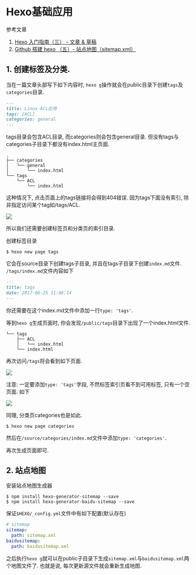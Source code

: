 # Hexo基础应用

参考文章

1. [Hexo 入门指南（三） - 文章 & 草稿](http://blog.csdn.net/wizardforcel/article/details/40684575?_t_t_t=0.7924863273750762)
2. [Github 搭建 hexo （五）- 站点地图（sitemap.xml）](http://blog.csdn.net/u010053344/article/details/50706790)

## 1. 创建标签及分类.

当在一篇文章头部写下如下内容时, `hexo g`操作就会在public目录下创建`tags`及`categories`目录. 

```md
---
title: Linux-ACL应用
tags: [ACL]
categories: general
---
```

tags目录会包含ACL目录, 而categories则会包含general目录. 但没有tags与categories子目录下都没有index.html主页面.

```
.
├── categories
│   └── general
│       └── index.html
└── tags
    └── ACL
        └── index.html

```

这种情况下, 点击页面上的tags链接将会得到404错误. 因为tags下面没有索引, 除非指定访问某个tag如/tags/ACL.

![](https://gitee.com/generals-space/gitimg/raw/master/d8217e078ceceb8ef1901d64ea40f0a3.png)

所以我们还需要创建标签页和分类页的索引目录.

创建标签目录

```
$ hexo new page tags
```

它会在source目录下创建tags子目录, 并且在tags子目录下创建`index.md`文件. `/tags/index.md`文件内容如下

```md
---
title: tags
date: 2017-06-25 11:06:14
---
```

你还需要在这个index.md文件中添加一行`type: 'tags'`.

等到`hexo g`生成页面时, 你会发现`/public/tags`目录下出现了一个index.html文件.

```
└── tags
    ├── ACL
    │   └── index.html
    └── index.html
```

再次访问`/tags`将会看到如下页面.

![](https://gitee.com/generals-space/gitimg/raw/master/6f56313d4840c5b9303738c79165ce8e.png)

注意: 一定要添加`type: 'tags'`字段, 不然标签索引页看不到可用标签, 只有一个空页面. 如下

![](https://gitee.com/generals-space/gitimg/raw/master/f73f0660766da55d7505af6b4f8ca59c.png)

同理, 分类页categories也是如此.

```
$ hexo new page categories
```

然后在`/source/categories/index.md`文件中添加`type: 'categories'`.

再次生成页面即可.

## 2. 站点地图

安装站点地图生成器

```
$ npm install hexo-generator-sitemap --save
$ npm install hexo-generator-baidu-sitemap --save
```

保证`$HEXO/_config.yml`文件中有如下配置(默认存在)

```yaml
# sitemap
sitemap:
  path: sitemap.xml
baidusitemap:
  path: baidusitemap.xml
```

之后执行`hexo g`就可以在public子目录下生成`sitemap.xml`与`baidusitemap.xml`两个地图文件了. 也就是说, 每次更新源文件就会重新生成地图.